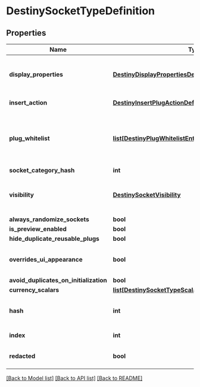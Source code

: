 # DestinySocketTypeDefinition

## Properties
Name | Type | Description | Notes
------------ | ------------- | ------------- | -------------
**display_properties** | [**DestinyDisplayPropertiesDefinition**](DestinyDisplayPropertiesDefinition.md) | There are fields for this display data, but they appear to be unpopulated as of now. I am not sure where in the UI these would show if they even were populated, but I will continue to return this data in case it becomes useful. | [optional] 
**insert_action** | [**DestinyInsertPlugActionDefinition**](DestinyInsertPlugActionDefinition.md) | Defines what happens when a plug is inserted into sockets of this type. | [optional] 
**plug_whitelist** | [**list[DestinyPlugWhitelistEntryDefinition]**](DestinyPlugWhitelistEntryDefinition.md) | A list of Plug \&quot;Categories\&quot; that are allowed to be plugged into sockets of this type.  These should be compared against a given plug item&#39;s DestinyInventoryItemDefinition.plug.plugCategoryHash, which indicates the plug item&#39;s category.  If the plug&#39;s category matches any whitelisted plug, or if the whitelist is empty, it is allowed to be inserted. | [optional] 
**socket_category_hash** | **int** |  | [optional] 
**visibility** | [**DestinySocketVisibility**](DestinySocketVisibility.md) | Sometimes a socket isn&#39;t visible. These are some of the conditions under which sockets of this type are not visible. Unfortunately, the truth of visibility is much, much more complex. Best to rely on the live data for whether the socket is visible and enabled. | [optional] 
**always_randomize_sockets** | **bool** |  | [optional] 
**is_preview_enabled** | **bool** |  | [optional] 
**hide_duplicate_reusable_plugs** | **bool** |  | [optional] 
**overrides_ui_appearance** | **bool** | This property indicates if the socket type determines whether Emblem icons and nameplates should be overridden by the inserted plug item&#39;s icon and nameplate. | [optional] 
**avoid_duplicates_on_initialization** | **bool** |  | [optional] 
**currency_scalars** | [**list[DestinySocketTypeScalarMaterialRequirementEntry]**](DestinySocketTypeScalarMaterialRequirementEntry.md) |  | [optional] 
**hash** | **int** | The unique identifier for this entity. Guaranteed to be unique for the type of entity, but not globally.  When entities refer to each other in Destiny content, it is this hash that they are referring to. | [optional] 
**index** | **int** | The index of the entity as it was found in the investment tables. | [optional] 
**redacted** | **bool** | If this is true, then there is an entity with this identifier/type combination, but BNet is not yet allowed to show it. Sorry! | [optional] 

[[Back to Model list]](../README.md#documentation-for-models) [[Back to API list]](../README.md#documentation-for-api-endpoints) [[Back to README]](../README.md)


